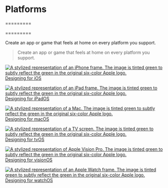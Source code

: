   
# **Platforms**  

=========


=========



Create an app or game that feels at home on every platform you support.  

> Create an app or game that feels at home on every platform you support.
>

[![A stylized representation of an iPhone frame. The image is tinted green to subtly reflect the green in the original six-color Apple logo.](https://docs-assets.developer.apple.com/published/ac38957475654c7811bb0e2001242c6b/platforms-designing-for-ios-thumbnail@2x.png) Designing for iOS](/design/human-interface-guidelines/designing-for-ios)

[![A stylized representation of an iPad frame. The image is tinted green to subtly reflect the green in the original six-color Apple logo.](https://docs-assets.developer.apple.com/published/2d73dfa7931a035fd311f6f2495f75e8/platforms-designing-for-ipados-thumbnail@2x.png) Designing for iPadOS](/design/human-interface-guidelines/designing-for-ipados)

[![A stylized representation of a Mac. The image is tinted green to subtly reflect the green in the original six-color Apple logo.](https://docs-assets.developer.apple.com/published/7b715538f806950fbc3d37fb8a07c5f8/platforms-designing-for-macos-thumbnail@2x.png) Designing for macOS](/design/human-interface-guidelines/designing-for-macos)

[![A stylized representation of a TV screen. The image is tinted green to subtly reflect the green in the original six-color Apple logo.](https://docs-assets.developer.apple.com/published/6afc96467783d4a828969e346841ff38/platforms-designing-for-tvos-thumbnail@2x.png) Designing for tvOS](/design/human-interface-guidelines/designing-for-tvos)

[![A stylized representation of Apple Vision Pro. The image is tinted green to subtly reflect the green in the original six-color Apple logo.](https://docs-assets.developer.apple.com/published/21e941a0a928ed72a452369de172d904/platforms-designing-for-visionos-thumbnail@2x.png) Designing for visionOS](/design/human-interface-guidelines/designing-for-visionos)

[![A stylized representation of an Apple Watch frame. The image is tinted green to subtly reflect the green in the original six-color Apple logo.](https://docs-assets.developer.apple.com/published/dd69cccef7898c67b4c69998b9a766a3/platforms-designing-for-watchos-thumbnail@2x.png) Designing for watchOS](/design/human-interface-guidelines/designing-for-watchos)


